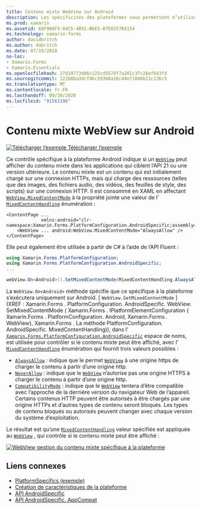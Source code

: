 ```yaml
---
title: Contenu mixte WebView sur Android
description: Les spécificités des plateformes vous permettent d’utiliser des fonctionnalités uniquement disponibles sur une plateforme spécifique, sans implémenter de convertisseurs ou d’effets personnalisés. Cet article explique comment utiliser le spécifique à la plateforme Android qui affiche du contenu mixte dans une WebView dans des applications qui ciblent l’API 21 ou une version ultérieure.
ms.prod: xamarin
ms.assetid: 68F908F3-04C5-4B91-B6E5-B7E8357B4154
ms.technology: xamarin-forms
author: davidbritch
ms.author: dabritch
ms.date: 07/10/2018
no-loc:
- Xamarin.Forms
- Xamarin.Essentials
ms.openlocfilehash: 27d19773d86c125cd5574f7a281c37c26ef643fd
ms.sourcegitcommit: 122b8ba3dcf4bc59368a16c44e71846b11c136c5
ms.translationtype: MT
ms.contentlocale: fr-FR
ms.lasthandoff: 09/30/2020
ms.locfileid: "91563196"
---
```

# <a name="webview-mixed-content-on-android"></a>Contenu mixte WebView sur Android

[![Télécharger l’exemple](~/media/shared/download.png) Télécharger l’exemple](https://docs.microsoft.com/samples/xamarin/xamarin-forms-samples/userinterface-platformspecifics)

Ce contrôle spécifique à la plateforme Android indique si un [`WebView`](xref:Xamarin.Forms.WebView) peut afficher du contenu mixte dans les applications qui ciblent l’API 21 ou une version ultérieure. Le contenu mixte est un contenu qui est initialement chargé sur une connexion HTTPs, mais qui charge des ressources (telles que des images, des fichiers audio, des vidéos, des feuilles de style, des scripts) sur une connexion HTTP. Il est consommé en XAML en affectant [`WebView.MixedContentMode`](xref:Xamarin.Forms.PlatformConfiguration.AndroidSpecific.WebView.MixedContentModeProperty) à la propriété jointe une valeur de l' [`MixedContentHandling`](xref:Xamarin.Forms.PlatformConfiguration.AndroidSpecific.MixedContentHandling) énumération :

```xaml
<ContentPage ...
             xmlns:android="clr-namespace:Xamarin.Forms.PlatformConfiguration.AndroidSpecific;assembly=Xamarin.Forms.Core">
    <WebView ... android:WebView.MixedContentMode="AlwaysAllow" />
</ContentPage>
```

Elle peut également être utilisée à partir de C# à l’aide de l’API Fluent :

```csharp
using Xamarin.Forms.PlatformConfiguration;
using Xamarin.Forms.PlatformConfiguration.AndroidSpecific;
...

webView.On<Android>().SetMixedContentMode(MixedContentHandling.AlwaysAllow);
```

La `WebView.On<Android>` méthode spécifie que ce spécifique à la plateforme s’exécutera uniquement sur Android. [ `WebView.SetMixedContentMode` ] (XREF : Xamarin.Forms . PlatformConfiguration. AndroidSpecific. WebView. SetMixedContentMode ( Xamarin.Forms . IPlatformElementConfiguration { Xamarin.Forms . PlatformConfiguration. Android, Xamarin.Forms . WebView}, Xamarin.Forms . La méthode PlatformConfiguration. AndroidSpecific. MixedContentHandling)), dans l' [`Xamarin.Forms.PlatformConfiguration.AndroidSpecific`](xref:Xamarin.Forms.PlatformConfiguration.AndroidSpecific) espace de noms, est utilisée pour contrôler si le contenu mixte peut être affiché, avec l' [`MixedContentHandling`](xref:Xamarin.Forms.PlatformConfiguration.AndroidSpecific.MixedContentHandling) énumération qui fournit trois valeurs possibles :

- [`AlwaysAllow`](xref:Xamarin.Forms.PlatformConfiguration.AndroidSpecific.MixedContentHandling.AlwaysAllow) : indique que le permet [`WebView`](xref:Xamarin.Forms.WebView) à une origine https de charger le contenu à partir d’une origine http.
- [`NeverAllow`](xref:Xamarin.Forms.PlatformConfiguration.AndroidSpecific.MixedContentHandling.NeverAllow) : indique que le [`WebView`](xref:Xamarin.Forms.WebView) n’autorise pas une origine HTTPS à charger le contenu à partir d’une origine http.
- [`CompatibilityMode`](xref:Xamarin.Forms.PlatformConfiguration.AndroidSpecific.MixedContentHandling.CompatibilityMode) : indique que le [`WebView`](xref:Xamarin.Forms.WebView) tentera d’être compatible avec l’approche de la dernière version du navigateur Web de l’appareil. Certains contenus HTTP peuvent être autorisés à être chargés par une origine HTTPs et d’autres types de contenu seront bloqués. Les types de contenu bloqués ou autorisés peuvent changer avec chaque version du système d’exploitation.

Le résultat est qu’une [`MixedContentHandling`](xref:Xamarin.Forms.PlatformConfiguration.AndroidSpecific.MixedContentHandling) valeur spécifiée est appliquée au [`WebView`](xref:Xamarin.Forms.WebView) , qui contrôle si le contenu mixte peut être affiché :

[![WebView gestion du contenu mixte spécifique à la plateforme](webview-mixed-content-images/webview-mixedcontent.png "WebView gestion du contenu mixte spécifique à la plateforme")](webview-mixed-content-images/webview-mixedcontent-large.png#lightbox "WebView gestion du contenu mixte spécifique à la plateforme")

## <a name="related-links"></a>Liens connexes

- [PlatformSpecifics (exemple)](/samples/xamarin/xamarin-forms-samples/userinterface-platformspecifics)
- [Création de caractéristiques de la plateforme](~/xamarin-forms/platform/platform-specifics/index.md#creating-platform-specifics)
- [API AndroidSpecific](xref:Xamarin.Forms.PlatformConfiguration.AndroidSpecific)
- [API AndroidSpecific. AppCompat](xref:Xamarin.Forms.PlatformConfiguration.AndroidSpecific.AppCompat)